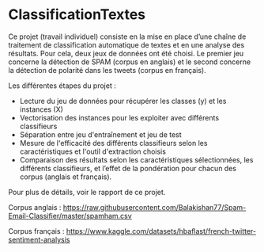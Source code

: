 # ClassificationTextes
Ce projet (travail individuel) consiste en la mise en place d’une chaîne de traitement de classification automatique de textes et en une analyse des résultats.
Pour cela, deux jeux de données ont été choisi. 
Le premier jeu concerne la détection de SPAM (corpus en anglais) et le second concerne la détection de polarité dans les tweets (corpus en français).

Les différentes étapes du projet :
- Lecture du jeu de données pour récupérer les classes (y) et les instances (X)
- Vectorisation des instances pour les exploiter avec différents classifieurs
- Séparation entre jeu d'entraînement et jeu de test
- Mesure de l'efficacité des différents classifieurs selon les caractéristiques et l'outil d'extraction choisis
- Comparaison des résultats selon les caractéristiques sélectionnées, les différents classifieurs, et l’effet de la pondération pour chacun des corpus (anglais et français).

Pour plus de détails, voir le rapport de ce projet.

Corpus anglais :
https://raw.githubusercontent.com/Balakishan77/Spam-Email-Classifier/master/spamham.csv

Corpus français :
https://www.kaggle.com/datasets/hbaflast/french-twitter-sentiment-analysis
